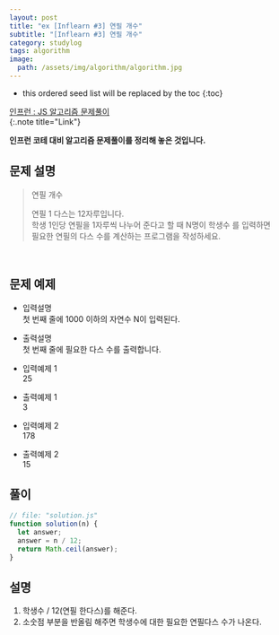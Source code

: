 ```yaml
---
layout: post
title: "ex [Inflearn #3] 연필 개수"
subtitle: "[Inflearn #3] 연필 개수"
category: studylog
tags: algorithm
image:
  path: /assets/img/algorithm/algorithm.jpg
---
```


<!--more-->

[인프런 : js 알고리즘 문제풀이]: https://www.inflearn.com/course/%EC%9E%90%EB%B0%94%EC%8A%A4%ED%81%AC%EB%A6%BD%ED%8A%B8-%EC%95%8C%EA%B3%A0%EB%A6%AC%EC%A6%98-%EB%AC%B8%EC%A0%9C%ED%92%80%EC%9D%B4

- this ordered seed list will be replaced by the toc
  {:toc}

[인프런 : JS 알고리즘 문제풀이]  
{:.note title="Link"}

**인프런 코테 대비 알고리즘 문제풀이를 정리해 놓은 것입니다.**

## 문제 설명

> 연필 개수
>
> 연필 1 다스는 12자루입니다.  
> 학생 1인당 연필을 1자루씩 나누어 준다고 할 때 N명이 학생수 를 입력하면  
> 필요한 연필의 다스 수를 계산하는 프로그램을 작성하세요.

<br>

## 문제 예제

- 입력설명  
  첫 번째 줄에 1000 이하의 자연수 N이 입력된다.

- 출력설명  
  첫 번째 줄에 필요한 다스 수를 출력합니다.

- 입력예제 1  
  25
- 출력예제 1  
  3

- 입력예제 2  
  178
- 출력예제 2  
  15

## 풀이

```js
// file: "solution.js"
function solution(n) {
  let answer;
  answer = n / 12;
  return Math.ceil(answer);
}
```

## 설명

1. 학생수 / 12(연필 한다스)를 해준다.
2. 소숫점 부분을 반올림 해주면 학생수에 대한 필요한 연필다스 수가 나온다.
